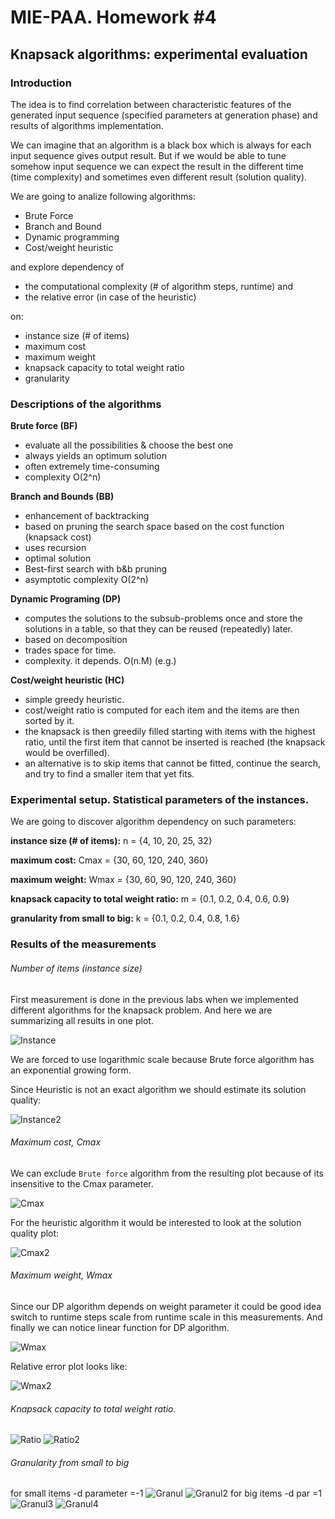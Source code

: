 # MIE-PAA. Homework #4

## Knapsack algorithms: experimental evaluation

### Introduction

The idea is to find correlation between characteristic features of the generated input sequence (specified parameters at generation phase) and results of algorithms implementation.

We can imagine that an algorithm is a black box which is always for each input sequence gives output result.
But if we would be able to tune somehow input sequence we can expect the result in the different time (time complexity) and sometimes even different result (solution quality).

We are going to analize following algorithms:

- Brute Force
- Branch and Bound
- Dynamic programming
- Cost/weight heuristic

and explore dependency of 

- the computational complexity (# of algorithm steps, runtime) and 
- the relative error (in case of the heuristic) 

on:

- instance size (# of items)
- maximum cost
- maximum weight
- knapsack capacity to total weight ratio
- granularity


### Descriptions of the algorithms

**Brute force (BF)**
- evaluate all the possibilities & choose the best one 
- always yields an optimum solution 
- often extremely time-consuming 
- complexity O(2^n) 

**Branch and Bounds (BB)**
- enhancement of backtracking
- based on pruning the search space based on the cost function (knapsack cost)
- uses recursion
- optimal solution
- Best-first search with b&b pruning
- asymptotic complexity O(2^n) 

**Dynamic Programing (DP)**
- computes the solutions to the subsub-problems once and store the solutions in a table, so that they can be reused (repeatedly) later.
- based on decomposition
- trades space for time.
- complexity. it depends. O(n.M) (e.g.)

**Cost/weight heuristic (HC)**
- simple greedy heuristic. 
- cost/weight ratio is computed for each item and the items are then sorted by it.
- the knapsack is then greedily filled starting with items with the highest ratio, until the first item that cannot be inserted is reached (the knapsack would be overfilled).
- an alternative is to skip items that cannot be fitted, continue the search, and try to find a smaller item that yet fits.

### Experimental setup. Statistical parameters of the instances.

We are going to discover algorithm dependency on such parameters:

**instance size (# of items):** n = {4, 10, 20, 25, 32}

**maximum cost:** Cmax = {30, 60, 120, 240, 360}

**maximum weight:** Wmax = {30, 60, 90, 120, 240, 360}

**knapsack capacity to total weight ratio:** m = {0.1, 0.2, 0.4, 0.6, 0.9}

**granularity from small to big:** k = {0.1, 0.2, 0.4, 0.8, 1.6} 

### Results of the measurements

###### Number of items (instance size)

First measurement is done in the previous labs when we implemented different algorithms for the knapsack problem.
And here we are summarizing all results in one plot.

![Instance](https://raw.github.com/platomik/mie-paa/master/4/instance.jpg)

We are forced to use logarithmic scale because Brute force algorithm has an exponential growing form.

Since Heuristic is not an exact algorithm we should estimate its solution quality:

![Instance2](https://raw.github.com/platomik/mie-paa/master/4/instance2.jpg)

###### Maximum cost, Cmax
We can exclude `Brute force` algorithm from the resulting plot because of its insensitive to the Cmax parameter.

![Cmax](https://raw.github.com/platomik/mie-paa/master/4/costmax.jpg)

For the heuristic algorithm it would be interested to look at the solution quality plot:

![Cmax2](https://raw.github.com/platomik/mie-paa/master/4/costmax2.jpg)

###### Maximum weight, Wmax
Since our DP algorithm depends on weight parameter it could be good idea switch to runtime steps scale from runtime scale in this measurements.
And finally we can notice linear function for DP algorithm.

![Wmax](https://raw.github.com/platomik/mie-paa/master/4/weightmax.jpg)

Relative error plot looks like:

![Wmax2](https://raw.github.com/platomik/mie-paa/master/4/weightmax2.jpg)

###### Knapsack capacity to total weight ratio.

![Ratio](https://raw.github.com/platomik/mie-paa/master/4/ratio.jpg)
![Ratio2](https://raw.github.com/platomik/mie-paa/master/4/ratio2.jpg)


###### Granularity from small to big
for small items -d parameter =-1
![Granul](https://raw.github.com/platomik/mie-paa/master/4/granul.jpg)
![Granul2](https://raw.github.com/platomik/mie-paa/master/4/granul2.jpg)
for big items -d par =1
![Granul3](https://raw.github.com/platomik/mie-paa/master/4/granul3.jpg)
![Granul4](https://raw.github.com/platomik/mie-paa/master/4/granul4.jpg)



